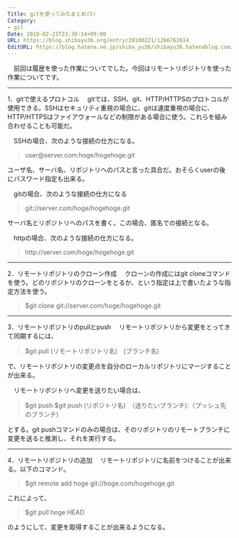 ```yaml
---
Title: gitを使ってみたまとめ(5)
Category:
- git
Date: 2010-02-21T23:30:14+09:00
URL: https://blog.shibayu36.org/entry/20100221/1266762614
EditURL: https://blog.hatena.ne.jp/shiba_yu36/shibayu36.hatenablog.com/atom/entry/12704591929888039280
---
```



　前回は履歴を使った作業についてでした。今回はリモートリポジトリを使った作業についてです。

<hr width="100%" size="2" />1．gitで使えるプロトコル
　gitでは、SSH、git、HTTP/HTTPSのプロトコルが使用できる。SSHはセキュリティ重視の場合に、gitは速度重視の場合に、HTTP/HTTPSはファイアウォールなどの制限がある場合に使う。これらを組み合わせることも可能だ。

　SSHの場合、次のような接続の仕方になる。
<blockquote>user@server.com:hoge/hogehoge.git</blockquote>ユーザ名、サーバ名、リポジトリへのパスと言った具合だ。おそらくuserの後にパスワード指定も出来る。

　gitの場合、次のような接続の仕方になる
<blockquote>git://server.com/hoge/hogehoge.git</blockquote>サーバ名とリポジトリへのパスを書く。この場合、匿名での接続となる。

　httpの場合、次のような接続の仕方になる。
<blockquote>http://server.com/hoge/hogehoge.git</blockquote>
<hr width="100%" size="2" />2．リモートリポジトリのクローン作成
　クローンの作成にはgit cloneコマンドを使う。どのリポジトリのクローンをとるか、という指定は上で書いたような指定方法を使う。
<blockquote>$git clone git://server.com/hoge/hogehoge.git</blockquote>
<hr width="100%" size="2" />3．リモートリポジトリのpullとpush
　リモートリポジトリから変更をとってきて同期するには、
<blockquote>$git pull (リモートリポジトリ名)　(ブランチ名)</blockquote>で、リモートリポジトリの変更点を自分のローカルリポジトリにマージすることが出来る。

　リモートリポジトリへ変更を送りたい場合は、
<blockquote>$git push
$git push (リポジトリ名)　（送りたいブランチ):（プッシュ先のブランチ)</blockquote>とする。git pushコマンドのみの場合は、そのリポジトリのリモートブランチに変更を送ると推測し、それを実行する。

<hr width="100%" size="2" />4．リモートリポジトリの追加
　リモートリポジトリに名前をつけることが出来る。以下のコマンド。
<blockquote>$git remote add hoge git://hoge.com/hogehoge.git</blockquote>これによって、
<blockquote>$git pull hoge HEAD</blockquote>のようにして、変更を取得することが出来るようになる。
